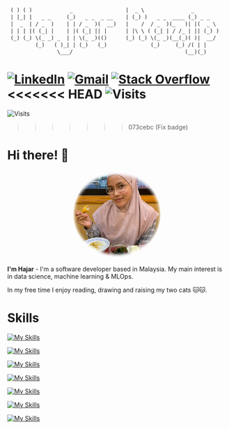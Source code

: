 
```  _   _                                ___                          
 ( ) ( )            _                 |  _ \               _        
 | |_| |   _ _     (_)   _ _  _ __    | (_) )   _ _  ____ (_) _ _   
 |  _  | / _  )    | | / _  )(  __)   |    /  / _  )(_   )| |(  _ \ 
 | | | |( (_| |    | |( (_| || |      | |\ \ ( (_| | / /_ | || (_) )
 (_) (_) \(_ _) _  | | \(_ _)(()      (_) (_) \(_ _)(__(_)( )|  __/ 
         (_)   ( )_| | (_)   (_)              (_)     (_) /( | |    
                \___/                                    (__)(_)    
```

[![LinkedIn](https://img.shields.io/badge/LinkedIn-Hajar-blue?logo=linkedin)](https://my.linkedin.com/in/hajar-razip-a05889193)
[![Gmail](https://img.shields.io/badge/Gmail-hajarrazip@gmail.com-red?logo=gmail)](mailto:hajarrazip@gmail.com)
[![Stack Overflow](https://img.shields.io/badge/Stack%20Overflow-Hajar-orange?logo=stackoverflow)](https://stackoverflow.com/users/12093885/hajar-razip)
<<<<<<< HEAD
![Visits](https://img.shields.io/badge/Visits-48-blue?logo=github)
=======
![Visits](https://img.shields.io/badge/Visits-48-blue?logo=github)
>>>>>>> 073cebc (Fix badge)

# Hi there! 👋 

<p align="center"> <img src="img/me.png" alt="me" width="200" height="200" style="border-radius: 50%; object-fit: cover;" /> </p>

**I'm Hajar** - I'm a software developer based in Malaysia. My main interest is in data science, machine learning & MLOps.

In my free time I enjoy reading, drawing and raising my two cats 🐱🐱.

# Skills

[![My Skills](https://skillicons.dev/icons?i=linux,ubuntu,windows)](https://skillicons.dev)

[![My Skills](https://skillicons.dev/icons?i=py,bash,powershell,c,cpp,css,html,js,r,anaconda)](https://skillicons.dev)

[![My Skills](https://skillicons.dev/icons?i=fastapi,flask,postman)](https://skillicons.dev)

[![My Skills](https://skillicons.dev/icons?i=tensorflow,pytorch,opencv,sklearn)](https://skillicons.dev)

[![My Skills](https://skillicons.dev/icons?i=postgres,grafana,prometheus)](https://skillicons.dev)

[![My Skills](https://skillicons.dev/icons?i=docker,azure,git,github,githubactions,gitlab,ansible)](https://skillicons.dev)

[![My Skills](https://skillicons.dev/icons?i=vscode,atom,eclipse,pycharm,vim)](https://skillicons.dev)
